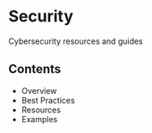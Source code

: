 # Security

Cybersecurity resources and guides

## Contents
- Overview
- Best Practices
- Resources
- Examples
